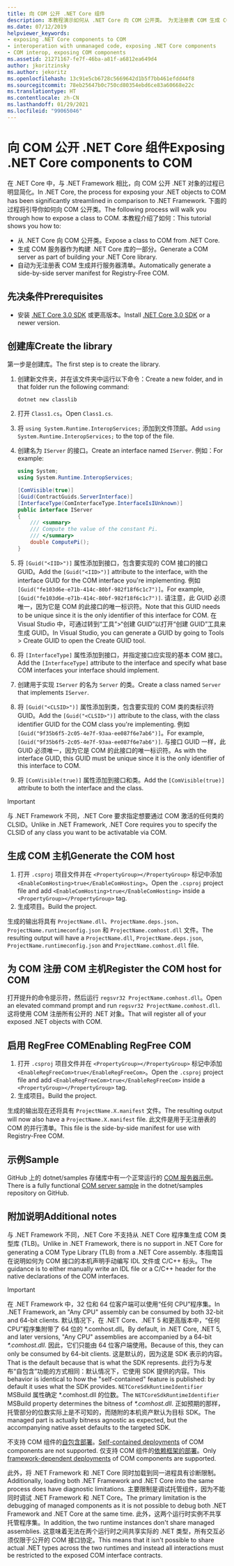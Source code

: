 ```yaml
---
title: 向 COM 公开 .NET Core 组件
description: 本教程演示如何从 .NET Core 向 COM 公开类。 为无注册表 COM 生成 COM 服务器和并行服务器清单。
ms.date: 07/12/2019
helpviewer_keywords:
- exposing .NET Core components to COM
- interoperation with unmanaged code, exposing .NET Core components
- COM interop, exposing COM components
ms.assetid: 21271167-fe7f-46ba-a81f-a6812ea649d4
author: jkoritzinsky
ms.author: jekoritz
ms.openlocfilehash: 13c91e5cb6728c5669642d1b5f7bb461efdd44f8
ms.sourcegitcommit: 78eb25647b0c750cd80354ebd6ce83a60668e22c
ms.translationtype: HT
ms.contentlocale: zh-CN
ms.lasthandoff: 01/29/2021
ms.locfileid: "99065046"
---
```

# <a name="exposing-net-core-components-to-com"></a><span data-ttu-id="080b1-104">向 COM 公开 .NET Core 组件</span><span class="sxs-lookup"><span data-stu-id="080b1-104">Exposing .NET Core components to COM</span></span>

<span data-ttu-id="080b1-105">在 .NET Core 中，与 .NET Framework 相比，向 COM 公开 .NET 对象的过程已明显简化。</span><span class="sxs-lookup"><span data-stu-id="080b1-105">In .NET Core, the process for exposing your .NET objects to COM has been significantly streamlined in comparison to .NET Framework.</span></span> <span data-ttu-id="080b1-106">下面的过程将引导你如何向 COM 公开类。</span><span class="sxs-lookup"><span data-stu-id="080b1-106">The following process will walk you through how to expose a class to COM.</span></span> <span data-ttu-id="080b1-107">本教程介绍了如何：</span><span class="sxs-lookup"><span data-stu-id="080b1-107">This tutorial shows you how to:</span></span>

- <span data-ttu-id="080b1-108">从 .NET Core 向 COM 公开类。</span><span class="sxs-lookup"><span data-stu-id="080b1-108">Expose a class to COM from .NET Core.</span></span>
- <span data-ttu-id="080b1-109">生成 COM 服务器作为构建 .NET Core 库的一部分。</span><span class="sxs-lookup"><span data-stu-id="080b1-109">Generate a COM server as part of building your .NET Core library.</span></span>
- <span data-ttu-id="080b1-110">自动为无注册表 COM 生成并行服务器清单。</span><span class="sxs-lookup"><span data-stu-id="080b1-110">Automatically generate a side-by-side server manifest for Registry-Free COM.</span></span>

## <a name="prerequisites"></a><span data-ttu-id="080b1-111">先决条件</span><span class="sxs-lookup"><span data-stu-id="080b1-111">Prerequisites</span></span>

- <span data-ttu-id="080b1-112">安装 [.NET Core 3.0 SDK](https://dotnet.microsoft.com/download) 或更高版本。</span><span class="sxs-lookup"><span data-stu-id="080b1-112">Install [.NET Core 3.0 SDK](https://dotnet.microsoft.com/download) or a newer version.</span></span>

## <a name="create-the-library"></a><span data-ttu-id="080b1-113">创建库</span><span class="sxs-lookup"><span data-stu-id="080b1-113">Create the library</span></span>

<span data-ttu-id="080b1-114">第一步是创建库。</span><span class="sxs-lookup"><span data-stu-id="080b1-114">The first step is to create the library.</span></span>

1. <span data-ttu-id="080b1-115">创建新文件夹，并在该文件夹中运行以下命令：</span><span class="sxs-lookup"><span data-stu-id="080b1-115">Create a new folder, and in that folder run the following command:</span></span>

    ```dotnetcli
    dotnet new classlib
    ```

2. <span data-ttu-id="080b1-116">打开 `Class1.cs`。</span><span class="sxs-lookup"><span data-stu-id="080b1-116">Open `Class1.cs`.</span></span>
3. <span data-ttu-id="080b1-117">将 `using System.Runtime.InteropServices;` 添加到文件顶部。</span><span class="sxs-lookup"><span data-stu-id="080b1-117">Add `using System.Runtime.InteropServices;` to the top of the file.</span></span>
4. <span data-ttu-id="080b1-118">创建名为 `IServer` 的接口。</span><span class="sxs-lookup"><span data-stu-id="080b1-118">Create an interface named `IServer`.</span></span> <span data-ttu-id="080b1-119">例如：</span><span class="sxs-lookup"><span data-stu-id="080b1-119">For example:</span></span>

   ```csharp
   using System;
   using System.Runtime.InteropServices;

   [ComVisible(true)]
   [Guid(ContractGuids.ServerInterface)]
   [InterfaceType(ComInterfaceType.InterfaceIsIUnknown)]
   public interface IServer
   {
       /// <summary>
       /// Compute the value of the constant Pi.
       /// </summary>
       double ComputePi();
   }
   ```

5. <span data-ttu-id="080b1-120">将 `[Guid("<IID>")]` 属性添加到接口，包含要实现的 COM 接口的接口 GUID。</span><span class="sxs-lookup"><span data-stu-id="080b1-120">Add the `[Guid("<IID>")]` attribute to the interface, with the interface GUID for the COM interface you're implementing.</span></span> <span data-ttu-id="080b1-121">例如 `[Guid("fe103d6e-e71b-414c-80bf-982f18f6c1c7")]`。</span><span class="sxs-lookup"><span data-stu-id="080b1-121">For example, `[Guid("fe103d6e-e71b-414c-80bf-982f18f6c1c7")]`.</span></span> <span data-ttu-id="080b1-122">请注意，此 GUID 必须唯一，因为它是 COM 的此接口的唯一标识符。</span><span class="sxs-lookup"><span data-stu-id="080b1-122">Note that this GUID needs to be unique since it is the only identifier of this interface for COM.</span></span> <span data-ttu-id="080b1-123">在 Visual Studio 中，可通过转到“工具”>“创建 GUID”以打开“创建 GUID”工具来生成 GUID。</span><span class="sxs-lookup"><span data-stu-id="080b1-123">In Visual Studio, you can generate a GUID by going to Tools > Create GUID to open the Create GUID tool.</span></span>
6. <span data-ttu-id="080b1-124">将 `[InterfaceType]` 属性添加到接口，并指定接口应实现的基本 COM 接口。</span><span class="sxs-lookup"><span data-stu-id="080b1-124">Add the `[InterfaceType]` attribute to the interface and specify what base COM interfaces your interface should implement.</span></span>
7. <span data-ttu-id="080b1-125">创建用于实现 `IServer` 的名为 `Server` 的类。</span><span class="sxs-lookup"><span data-stu-id="080b1-125">Create a class named `Server` that implements `IServer`.</span></span>
8. <span data-ttu-id="080b1-126">将 `[Guid("<CLSID>")]` 属性添加到类，包含要实现的 COM 类的类标识符 GUID。</span><span class="sxs-lookup"><span data-stu-id="080b1-126">Add the `[Guid("<CLSID>")]` attribute to the class, with the class identifier GUID for the COM class you're implementing.</span></span> <span data-ttu-id="080b1-127">例如 `[Guid("9f35b6f5-2c05-4e7f-93aa-ee087f6e7ab6")]`。</span><span class="sxs-lookup"><span data-stu-id="080b1-127">For example, `[Guid("9f35b6f5-2c05-4e7f-93aa-ee087f6e7ab6")]`.</span></span> <span data-ttu-id="080b1-128">与接口 GUID 一样，此 GUID 必须唯一，因为它是 COM 的此接口的唯一标识符。</span><span class="sxs-lookup"><span data-stu-id="080b1-128">As with the interface GUID, this GUID must be unique since it is the only identifier of this interface to COM.</span></span>
9. <span data-ttu-id="080b1-129">将 `[ComVisible(true)]` 属性添加到接口和类。</span><span class="sxs-lookup"><span data-stu-id="080b1-129">Add the `[ComVisible(true)]` attribute to both the interface and the class.</span></span>

> [!IMPORTANT]
> <span data-ttu-id="080b1-130">与 .NET Framework 不同，.NET Core 要求指定想要通过 COM 激活的任何类的 CLSID。</span><span class="sxs-lookup"><span data-stu-id="080b1-130">Unlike in .NET Framework, .NET Core requires you to specify the CLSID of any class you want to be activatable via COM.</span></span>

## <a name="generate-the-com-host"></a><span data-ttu-id="080b1-131">生成 COM 主机</span><span class="sxs-lookup"><span data-stu-id="080b1-131">Generate the COM host</span></span>

1. <span data-ttu-id="080b1-132">打开 `.csproj` 项目文件并在 `<PropertyGroup></PropertyGroup>` 标记中添加 `<EnableComHosting>true</EnableComHosting>`。</span><span class="sxs-lookup"><span data-stu-id="080b1-132">Open the `.csproj` project file and add `<EnableComHosting>true</EnableComHosting>` inside a `<PropertyGroup></PropertyGroup>` tag.</span></span>
2. <span data-ttu-id="080b1-133">生成项目。</span><span class="sxs-lookup"><span data-stu-id="080b1-133">Build the project.</span></span>

<span data-ttu-id="080b1-134">生成的输出将具有 `ProjectName.dll`、`ProjectName.deps.json`、`ProjectName.runtimeconfig.json` 和 `ProjectName.comhost.dll` 文件。</span><span class="sxs-lookup"><span data-stu-id="080b1-134">The resulting output will have a `ProjectName.dll`, `ProjectName.deps.json`, `ProjectName.runtimeconfig.json` and `ProjectName.comhost.dll` file.</span></span>

## <a name="register-the-com-host-for-com"></a><span data-ttu-id="080b1-135">为 COM 注册 COM 主机</span><span class="sxs-lookup"><span data-stu-id="080b1-135">Register the COM host for COM</span></span>

<span data-ttu-id="080b1-136">打开提升的命令提示符，然后运行 `regsvr32 ProjectName.comhost.dll`。</span><span class="sxs-lookup"><span data-stu-id="080b1-136">Open an elevated command prompt and run `regsvr32 ProjectName.comhost.dll`.</span></span> <span data-ttu-id="080b1-137">这将使用 COM 注册所有公开的 .NET 对象。</span><span class="sxs-lookup"><span data-stu-id="080b1-137">That will register all of your exposed .NET objects with COM.</span></span>

## <a name="enabling-regfree-com"></a><span data-ttu-id="080b1-138">启用 RegFree COM</span><span class="sxs-lookup"><span data-stu-id="080b1-138">Enabling RegFree COM</span></span>

1. <span data-ttu-id="080b1-139">打开 `.csproj` 项目文件并在 `<PropertyGroup></PropertyGroup>` 标记中添加 `<EnableRegFreeCom>true</EnableRegFreeCom>`。</span><span class="sxs-lookup"><span data-stu-id="080b1-139">Open the `.csproj` project file and add `<EnableRegFreeCom>true</EnableRegFreeCom>` inside a `<PropertyGroup></PropertyGroup>` tag.</span></span>
2. <span data-ttu-id="080b1-140">生成项目。</span><span class="sxs-lookup"><span data-stu-id="080b1-140">Build the project.</span></span>

<span data-ttu-id="080b1-141">生成的输出现在还将具有 `ProjectName.X.manifest` 文件。</span><span class="sxs-lookup"><span data-stu-id="080b1-141">The resulting output will now also have a `ProjectName.X.manifest` file.</span></span> <span data-ttu-id="080b1-142">此文件是用于无注册表的 COM 的并行清单。</span><span class="sxs-lookup"><span data-stu-id="080b1-142">This file is the side-by-side manifest for use with Registry-Free COM.</span></span>

## <a name="sample"></a><span data-ttu-id="080b1-143">示例</span><span class="sxs-lookup"><span data-stu-id="080b1-143">Sample</span></span>

<span data-ttu-id="080b1-144">GitHub 上的 dotnet/samples 存储库中有一个正常运行的 [COM 服务器示例](https://github.com/dotnet/samples/tree/master/core/extensions/COMServerDemo)。</span><span class="sxs-lookup"><span data-stu-id="080b1-144">There is a fully functional [COM server sample](https://github.com/dotnet/samples/tree/master/core/extensions/COMServerDemo) in the dotnet/samples repository on GitHub.</span></span>

## <a name="additional-notes"></a><span data-ttu-id="080b1-145">附加说明</span><span class="sxs-lookup"><span data-stu-id="080b1-145">Additional notes</span></span>

<span data-ttu-id="080b1-146">与 .NET Framework 不同，.NET Core 不支持从 .NET Core 程序集生成 COM 类型库 (TLB)。</span><span class="sxs-lookup"><span data-stu-id="080b1-146">Unlike in .NET Framework, there is no support in .NET Core for generating a COM Type Library (TLB) from a .NET Core assembly.</span></span> <span data-ttu-id="080b1-147">本指南旨在说明如何为 COM 接口的本机声明手动编写 IDL 文件或 C/C++ 标头。</span><span class="sxs-lookup"><span data-stu-id="080b1-147">The guidance is to either manually write an IDL file or a C/C++ header for the native declarations of the COM interfaces.</span></span>

> [!IMPORTANT]
> <span data-ttu-id="080b1-148">在 .NET Framework 中，32 位和 64 位客户端可以使用“任何 CPU”程序集。</span><span class="sxs-lookup"><span data-stu-id="080b1-148">In .NET Framework, an "Any CPU" assembly can be consumed by both 32-bit and 64-bit clients.</span></span> <span data-ttu-id="080b1-149">默认情况下，在 .NET Core、.NET 5 和更高版本中，“任何 CPU”程序集附带了 64 位的 \*.comhost.dll。</span><span class="sxs-lookup"><span data-stu-id="080b1-149">By default, in .NET Core, .NET 5, and later versions, "Any CPU" assemblies are accompanied by a 64-bit *\*.comhost.dll*.</span></span> <span data-ttu-id="080b1-150">因此，它们只能由 64 位客户端使用。</span><span class="sxs-lookup"><span data-stu-id="080b1-150">Because of this, they can only be consumed by 64-bit clients.</span></span> <span data-ttu-id="080b1-151">这是默认的，因为这是 SDK 表示的内容。</span><span class="sxs-lookup"><span data-stu-id="080b1-151">That is the default because that is what the SDK represents.</span></span> <span data-ttu-id="080b1-152">此行为与发布“自包含”功能的方式相同：默认情况下，它使用 SDK 提供的内容。</span><span class="sxs-lookup"><span data-stu-id="080b1-152">This behavior is identical to how the "self-contained" feature is published: by default it uses what the SDK provides.</span></span> <span data-ttu-id="080b1-153">`NETCoreSdkRuntimeIdentifier` MSBuild 属性确定 \*.comhost.dll 的位数。</span><span class="sxs-lookup"><span data-stu-id="080b1-153">The `NETCoreSdkRuntimeIdentifier` MSBuild property determines the bitness of *\*.comhost.dll*.</span></span> <span data-ttu-id="080b1-154">正如预期的那样，托管部分的位数实际上是不可知的，而随附的本机资产默认为目标 SDK。</span><span class="sxs-lookup"><span data-stu-id="080b1-154">The managed part is actually bitness agnostic as expected, but the accompanying native asset defaults to the targeted SDK.</span></span>

<span data-ttu-id="080b1-155">不支持 COM 组件的[自包含部署](../deploying/index.md#publish-self-contained)。</span><span class="sxs-lookup"><span data-stu-id="080b1-155">[Self-contained deployments](../deploying/index.md#publish-self-contained) of COM components are not supported.</span></span> <span data-ttu-id="080b1-156">仅支持 COM 组件的[依赖框架的部署](../deploying/index.md#publish-framework-dependent)。</span><span class="sxs-lookup"><span data-stu-id="080b1-156">Only [framework-dependent deployments](../deploying/index.md#publish-framework-dependent) of COM components are supported.</span></span>

<span data-ttu-id="080b1-157">此外，将 .NET Framework 和 .NET Core 同时加载到同一进程具有诊断限制。</span><span class="sxs-lookup"><span data-stu-id="080b1-157">Additionally, loading both .NET Framework and .NET Core into the same process does have diagnostic limitations.</span></span> <span data-ttu-id="080b1-158">主要限制是调试托管组件，因为不能同时调试 .NET Framework 和 .NET Core。</span><span class="sxs-lookup"><span data-stu-id="080b1-158">The primary limitation is the debugging of managed components as it is not possible to debug both .NET Framework and .NET Core at the same time.</span></span> <span data-ttu-id="080b1-159">此外，这两个运行时实例不共享托管程序集。</span><span class="sxs-lookup"><span data-stu-id="080b1-159">In addition, the two runtime instances don't share managed assemblies.</span></span> <span data-ttu-id="080b1-160">这意味着无法在两个运行时之间共享实际的 .NET 类型，所有交互必须仅限于公开的 COM 接口协定。</span><span class="sxs-lookup"><span data-stu-id="080b1-160">This means that it isn't possible to share actual .NET types across the two runtimes and instead all interactions must be restricted to the exposed COM interface contracts.</span></span>
